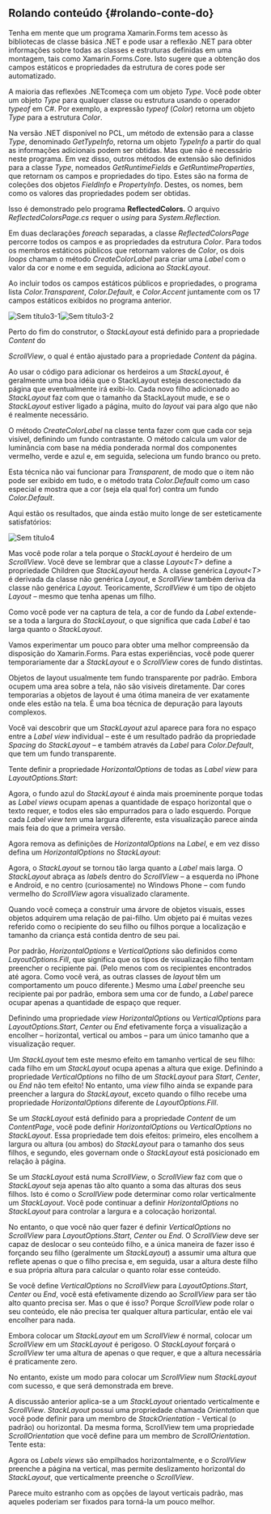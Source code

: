 ## Rolando conteúdo {#rolando-conte-do}

Tenha em mente que um programa Xamarin.Forms tem acesso às bibliotecas de classe básica .NET e pode usar a reflexão .NET para obter informações sobre todas as classes e estruturas definidas em uma montagem, tais como Xamarin.Forms.Core. Isto sugere que a obtenção dos campos estáticos e propriedades da estrutura de cores pode ser automatizado.

A maioria das reflexões .NETcomeça com um objeto _Type_. Você pode obter um objeto _Type_ para qualquer classe ou estrutura usando o operador _typeof_ em C#. Por exemplo, a expressão _typeof_ (_Color_) retorna um objeto _Type_ para a estrutura _Color_.

Na versão .NET disponível no PCL, um método de extensão para a classe _Type_, denominado _GetTypeInfo_, retorna um objeto _TypeInfo_ a partir do qual as informações adicionais podem ser obtidas. Mas que não é necessário neste programa. Em vez disso, outros métodos de extensão são definidos para a classe _Type_, nomeados _GetRuntimeFields_ e _GetRuntimeProperties_, que retornam os campos e propriedades do tipo. Estes são na forma de coleções dos objetos _FieldInfo_ e _PropertyInfo_. Destes, os nomes, bem como os valores das propriedades podem ser obtidas.

Isso é demonstrado pelo programa **ReflectedColors.** O arquivo _ReflectedColorsPage.cs_ requer o _using_ para _System.Reflection._

Em duas declarações _foreach_ separadas, a classe _ReflectedColorsPage_ percorre todos os campos e as propriedades da estrutura _Color_. Para todos os membros estáticos públicos que retornam valores de _Color_, os dois _loops_ chamam o método _CreateColorLabel_ para criar uma _Label_ com o valor da cor e nome e em seguida, adiciona ao _StackLayout_.

Ao incluir todos os campos estáticos públicos e propriedades, o programa lista _Color.Transparent_, _Color.Default_, e _Color.Accent_ juntamente com os 17 campos estáticos exibidos no programa anterior.

![Sem título3-1](../assets/sem_titulo3-1.png)![Sem título3-2](../assets/sem_titulo3-2.png)

Perto do fim do construtor, o _StackLayout_ está definido para a propriedade _Content_ do

_ScrollView_, o qual é então ajustado para a propriedade _Content_ da página.

Ao usar o código para adicionar os herdeiros a um _StackLayout_, é geralmente uma boa idéia que o StackLayout esteja desconectado da página que eventualmente irá exibi-lo. Cada novo filho adicionado ao _StackLayout_ faz com que o tamanho da StackLayout mude, e se o _StackLayout_ estiver ligado a página, muito do _layout_ vai para algo que não é realmente necessário.

O método _CreateColorLabel_ na classe tenta fazer com que cada cor seja visível, definindo um fundo contrastante. O método calcula um valor de luminância com base na média ponderada normal dos componentes vermelho, verde e azul e, em seguida, seleciona um fundo branco ou preto.

Esta técnica não vai funcionar para _Transparent_, de modo que o item não pode ser exibido em tudo, e o método trata _Color.Default_ como um caso especial e mostra que a cor (seja ela qual for) contra um fundo _Color.Default_.

Aqui estão os resultados, que ainda estão muito longe de ser esteticamente satisfatórios:

![Sem título4](../assets/sem_titulo4.png)

Mas você pode rolar a tela porque o _StackLayout_ é herdeiro de um _ScrollView_. Você deve se lembrar que a classe _Layout&lt;T&gt;_ define a propriedade Children que _StackLayout_ herda. A classe genérica _Layout&lt;T&gt;_ é derivada da classe não genérica _Layout_, e _ScrollView_ também deriva da classe não genérica _Layout._ Teoricamente, _ScrollView_ é um tipo de objeto _Layout_ – mesmo que tenha apenas um filho.

Como você pode ver na captura de tela, a cor de fundo da _Label_ extende-se a toda a largura do _StackLayout_, o que significa que cada _Label_ é tao larga quanto o _StackLayout_.

Vamos experimentar um pouco para obter uma melhor compreensão da disposição do Xamarin.Forms. Para estas experiências, você pode querer temporariamente dar a _StackLayout_ e o _ScrollView_ cores de fundo distintas.

Objetos de layout usualmente tem fundo transparente por padrão. Embora ocupem uma area sobre a tela, não são visiveis diretamente. Dar cores temporarias a objetos de layout é uma ótima maneira de ver exatamente onde eles estão na tela. É uma boa técnica de depuração para layouts complexos.

Você vai descobrir que um _StackLayout_ azul aparece para fora no espaço entre a _Label_ _view_ individual – este é um resultado padrão da propriedade _Spacing_ do _StackLayout_ – e também através da _Label_ para _Color.Default_, que tem um fundo transparente.

Tente definir a propriedade _HorizontalOptions_ de todas as _Label view_ para _LayoutOptions.Start_:

Agora, o fundo azul do _StackLayout_ é ainda mais proeminente porque todas as _Label views_ ocupam apenas a quantidade de espaço horizontal que o texto requer, e todos eles são empurrados para o lado esquerdo. Porque cada _Label view_ _tem_ uma largura diferente, esta visualização parece ainda mais feia do que a primeira versão.

Agora remova as definições de _HorizontalOptions_ na _Label_, e em vez disso defina um _HorizontalOptions_ no _StackLayout_:

Agora, o _StackLayout_ se tornou tão larga quanto a _Label_ mais larga. O _StackLayout_ abraça as _labels_ dentro do _ScrollView_ – a esquerda no iPhone e Android, e no centro (curiosamente) no Windows Phone – com fundo vermelho do _ScrollView_ agora visualizado claramente.

Quando você começa a construir uma árvore de objetos visuais, esses objetos adquirem uma relação de pai-filho. Um objeto pai é muitas vezes referido como o recipiente do seu filho ou filhos porque a localização e tamanho da criança está contida dentro de seu pai.

Por padrão, _HorizontalOptions_ e _VerticalOptions_ são definidos como _LayoutOptions.Fill_, que significa que os tipos de visualização filho tentam preencher o recipiente pai. (Pelo menos com os recipientes encontrados até agora. Como você verá, as outras classes de _layout_ têm um comportamento um pouco diferente.) Mesmo uma _Label_ preenche seu recipiente pai por padrão, embora sem uma cor de fundo, a _Label_ parece ocupar apenas a quantidade de espaço que requer.

Definindo uma propriedade _view_ _HorizontalOptions_ ou _VerticalOptions_ para _LayoutOptions.Start_, _Center_ ou _End_ efetivamente força a visualização a encolher – horizontal, vertical ou ambos – para um único tamanho que a visualização requer.

Um _StackLayout_ tem este mesmo efeito em tamanho vertical de seu filho: cada filho em um _StackLayout_ ocupa apenas a altura que exige. Definindo a propriedade _VerticalOptions_ no filho de um _StackLayout_ para _Start_, _Center_, ou _End_ não tem efeito! No entanto, uma _view_ filho ainda se expande para preencher a largura do _StackLayout_, exceto quando o filho recebe uma propriedade _HorizontalOptions_ diferente de _LayoutOptions.Fill_.

Se um _StackLayout_ está definido para a propriedade _Content_ de um _ContentPage_, você pode definir _HorizontalOptions_ ou _VerticalOptions_ no _StackLayout_. Essa propriedade tem dois efeitos: primeiro, eles encolhem a largura ou altura (ou ambos) do _StackLayout_ para o tamanho dos seus filhos, e segundo, eles governam onde o _StackLayout_ está posicionado em relação à página.

Se um _StackLayout_ está numa _ScrollView_, o _ScrollView_ faz com que o _StackLayout_ seja apenas tão alto quanto a soma das alturas dos seus filhos. Isto é como o _ScrollView_ pode determinar como rolar verticalmente um _StackLayout_. Você pode continuar a definir _HorizontalOptions_ no _StackLayout_ para controlar a largura e a colocação horizontal.

No entanto, o que você não quer fazer é definir _VerticalOptions_ no _ScrollView_ para _LayoutOptions_._Start_, _Center_ ou _End_. O _ScrollView_ deve ser capaz de deslocar o seu conteúdo filho, e a única maneira de fazer isso é forçando seu filho (geralmente um _StackLayout_) a assumir uma altura que reflete apenas o que o filho precisa e, em seguida, usar a altura deste filho e sua própria altura para calcular o quanto rolar esse conteúdo.

Se você define _VerticalOptions_ no _ScrollView_ para _LayoutOptions_._Start_, _Center_ ou _End_, você está efetivamente dizendo ao _ScrollView_ para ser tão alto quanto precisa ser. Mas o que é isso? Porque _ScrollView_ pode rolar o seu conteúdo, ele não precisa ter qualquer altura particular, então ele vai encolher para nada.

Embora colocar um _StackLayout_ em um _ScrollView_ é normal, colocar um _ScrollView_ em um _StackLayout_ é perigoso. O _StackLayout_ forçará o _ScrollView_ ter uma altura de apenas o que requer, e que a altura necessária é praticamente zero.

No entanto, existe um modo para colocar um _ScrollView_ num _StackLayout_ com sucesso, e que será demonstrada em breve.

A discussão anterior aplica-se a um _StackLayout_ orientado verticalmente e _ScrollView_. _StackLayout_ possui uma propriedade chamada _Orientation_ que você pode definir para um membro de _StackOrientation_ - Vertical (o padrão) ou horizontal. Da mesma forma, ScrollView tem uma propriedade _ScrollOrientation_ que você define para um membro de _ScrollOrientation_. Tente esta:

Agora os _Labels_ _views_ são empilhados horizontalmente, e o _ScrollView_ preenche a página na vertical, mas permite deslizamento horizontal do _StackLayout_, que verticalmente preenche o _ScrollView_.

Parece muito estranho com as opções de layout verticais padrão, mas aqueles poderiam ser fixados para torná-la um pouco melhor.
